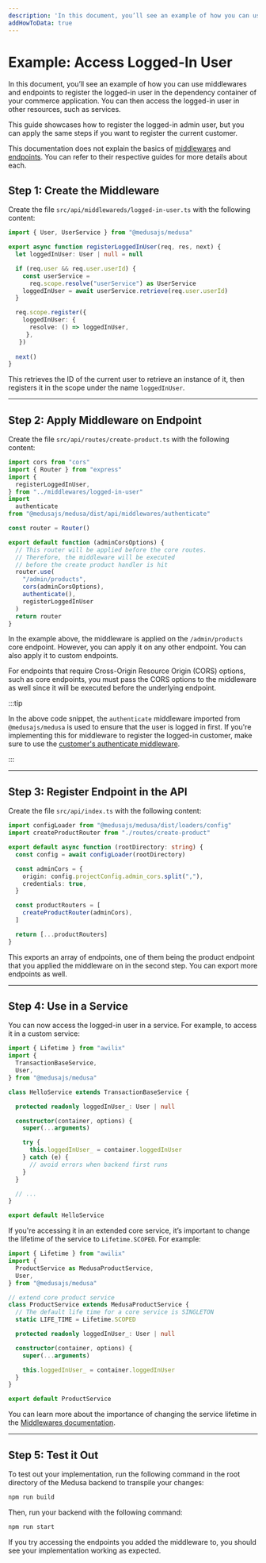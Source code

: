 ```yaml
---
description: 'In this document, you’ll see an example of how you can use middlewares and endpoints to register the logged-in user in the dependency container of your commerce application.'
addHowToData: true
---
```


# Example: Access Logged-In User

In this document, you’ll see an example of how you can use middlewares and endpoints to register the logged-in user in the dependency container of your commerce application. You can then access the logged-in user in other resources, such as services.

This guide showcases how to register the logged-in admin user, but you can apply the same steps if you want to register the current customer.

This documentation does not explain the basics of [middlewares](./add-middleware.md) and [endpoints](./create.md). You can refer to their respective guides for more details about each.

## Step 1: Create the Middleware

Create the file `src/api/middlewareds/logged-in-user.ts` with the following content:

```ts title=src/api/middlewareds/logged-in-user.ts
import { User, UserService } from "@medusajs/medusa"

export async function registerLoggedInUser(req, res, next) {
  let loggedInUser: User | null = null

  if (req.user && req.user.userId) {
    const userService = 
      req.scope.resolve("userService") as UserService
    loggedInUser = await userService.retrieve(req.user.userId)
  }

  req.scope.register({
    loggedInUser: {
      resolve: () => loggedInUser,
     },
   })
  
  next()
}
```

This retrieves the ID of the current user to retrieve an instance of it, then registers it in the scope under the name `loggedInUser`.

---

## Step 2: Apply Middleware on Endpoint

Create the file `src/api/routes/create-product.ts` with the following content:

```ts title=src/api/routes/create-product.ts
import cors from "cors"
import { Router } from "express"
import { 
  registerLoggedInUser,
} from "../middlewares/logged-in-user"
import 
  authenticate 
from "@medusajs/medusa/dist/api/middlewares/authenticate"

const router = Router()

export default function (adminCorsOptions) {
  // This router will be applied before the core routes. 
  // Therefore, the middleware will be executed
  // before the create product handler is hit
  router.use(
    "/admin/products", 
    cors(adminCorsOptions), 
    authenticate(),
    registerLoggedInUser
  )
  return router
}
```

In the example above, the middleware is applied on the `/admin/products` core endpoint. However, you can apply it on any other endpoint. You can also apply it to custom endpoints.

For endpoints that require Cross-Origin Resource Origin (CORS) options, such as core endpoints, you must pass the CORS options to the middleware as well since it will be executed before the underlying endpoint.

:::tip

In the above code snippet, the `authenticate` middleware imported from `@medusajs/medusa` is used to ensure that the user is logged in first. If you're implementing this for middleware to register the logged-in customer, make sure to use the [customer's authenticate middleware](./create.md#protect-store-routes).

:::

---

## Step 3: Register Endpoint in the API

Create the file `src/api/index.ts` with the following content:

```ts title=src/api/index.ts
import configLoader from "@medusajs/medusa/dist/loaders/config"
import createProductRouter from "./routes/create-product"

export default async function (rootDirectory: string) {
  const config = await configLoader(rootDirectory)

  const adminCors = {
    origin: config.projectConfig.admin_cors.split(","),
    credentials: true,
  }

  const productRouters = [
    createProductRouter(adminCors),
  ]

  return [...productRouters]
}
```

This exports an array of endpoints, one of them being the product endpoint that you applied the middleware on in the second step. You can export more endpoints as well.

---

## Step 4: Use in a Service

You can now access the logged-in user in a service. For example, to access it in a custom service:

<!-- eslint-disable prefer-rest-params -->

```ts
import { Lifetime } from "awilix"
import { 
  TransactionBaseService, 
  User,
} from "@medusajs/medusa"

class HelloService extends TransactionBaseService {

  protected readonly loggedInUser_: User | null

  constructor(container, options) {
    super(...arguments)

    try {
      this.loggedInUser_ = container.loggedInUser
    } catch (e) {
      // avoid errors when backend first runs
    }
  }

  // ...
}

export default HelloService
```

If you're accessing it in an extended core service, it’s important to change the lifetime of the service to `Lifetime.SCOPED`. For example:

<!-- eslint-disable prefer-rest-params -->

```ts
import { Lifetime } from "awilix"
import { 
  ProductService as MedusaProductService, 
  User, 
} from "@medusajs/medusa"

// extend core product service
class ProductService extends MedusaProductService {
  // The default life time for a core service is SINGLETON
  static LIFE_TIME = Lifetime.SCOPED

  protected readonly loggedInUser_: User | null

  constructor(container, options) {
    super(...arguments)

    this.loggedInUser_ = container.loggedInUser
  }
}

export default ProductService
```

You can learn more about the importance of changing the service lifetime in the [Middlewares documentation](./add-middleware.md#note-about-services-lifetime).

---

## Step 5: Test it Out

To test out your implementation, run the following command in the root directory of the Medusa backend to transpile your changes:

```bash npm2yarn
npm run build
```

Then, run your backend with the following command:

```bash npm2yarn
npm run start
```

If you try accessing the endpoints you added the middleware to, you should see your implementation working as expected.
